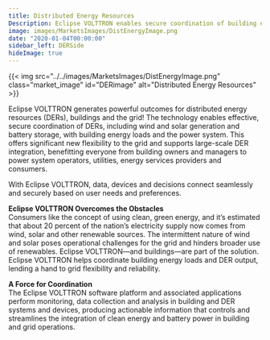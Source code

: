 ```yaml
---
title: Distributed Energy Resources
Description: Eclipse VOLTTRON enables secure coordination of building energy loads and distributed energy resources, such as generation from solar panels or storage from batteries, with the power grid. This coordination offers significant new flexibility to the grid and supports large-scale integration of renewable generation.
image: images/MarketsImages/DistEnergyImage.png
date: "2020-01-04T00:00:00"
sidebar_left: DERSide
hideImage: true
---
```


{{< img src="../../images/MarketsImages/DistEnergyImage.png" class="market_image" id="DERimage" alt="Distributed Energy Resources" >}}

Eclipse VOLTTRON generates powerful outcomes for distributed energy resources (DERs), buildings and the grid! The technology enables effective, secure coordination of DERs, including wind and solar generation and battery storage, with building energy loads and the power system. This offers significant new flexibility to the grid and supports large-scale DER integration, benefitting everyone from building owners and managers to power system operators, utilities, energy services providers and consumers.

With Eclipse VOLTTRON, data, devices and decisions connect seamlessly and securely based on user needs and preferences.

**Eclipse VOLTTRON Overcomes the Obstacles**</br>
Consumers like the concept of using clean, green energy, and it’s estimated that about 20 percent of the nation’s electricity supply now comes from wind, solar and other renewable sources. The intermittent nature of wind and solar poses operational challenges for the grid and hinders broader use of renewables. Eclipse VOLTTRON—and buildings—are part of the solution. Eclipse VOLTTRON helps coordinate building energy loads and DER output, lending a hand to grid flexibility and reliability.

**A Force for Coordination**</br>
The Eclipse VOLTTRON software platform and associated applications perform monitoring, data collection and analysis in building and DER systems and devices, producing actionable information that controls and streamlines the integration of clean energy and battery power in building and grid operations.